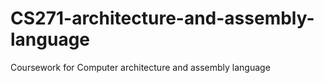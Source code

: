 # CS271-architecture-and-assembly-language
Coursework for Computer architecture and assembly language

